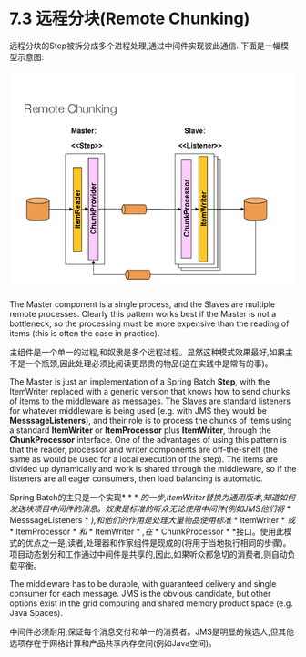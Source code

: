 # 7.3 远程分块(Remote Chunking)

远程分块的Step被拆分成多个进程处理,通过中间件实现彼此通信. 下面是一幅模型示意图:

![remote-chunking](./remote-chunking.png)


The Master component is a single process, and the Slaves are multiple remote processes. Clearly this pattern works best if the Master is not a bottleneck, so the processing must be more expensive than the reading of items (this is often the case in practice).

主组件是一个单一的过程,和奴隶是多个远程过程。显然这种模式效果最好,如果主不是一个瓶颈,因此处理必须比阅读更昂贵的物品(这在实践中是常有的事)。

The Master is just an implementation of a Spring Batch **Step**, with the ItemWriter replaced with a generic version that knows how to send chunks of items to the middleware as messages. The Slaves are standard listeners for whatever middleware is being used (e.g. with JMS they would be **MesssageListeners**), and their role is to process the chunks of items using a standard **ItemWriter** or **ItemProcessor** plus **ItemWriter**, through the **ChunkProcessor** interface. One of the advantages of using this pattern is that the reader, processor and writer components are off-the-shelf (the same as would be used for a local execution of the step). The items are divided up dynamically and work is shared through the middleware, so if the listeners are all eager consumers, then load balancing is automatic.

Spring Batch的主只是一个实现* * * *的一步,ItemWriter替换为通用版本,知道如何发送块项目中间件的消息。奴隶是标准的听众无论使用中间件(例如JMS他们将* * MesssageListeners * *),和他们的作用是处理大量物品使用标准* * ItemWriter * *或* * ItemProcessor * *和* * ItemWriter * *,在* * ChunkProcessor * *接口。使用此模式的优点之一是,读者,处理器和作家组件是现成的(将用于当地执行相同的步骤)。项目动态划分和工作通过中间件是共享的,因此,如果听众都急切的消费者,则自动负载平衡。

The middleware has to be durable, with guaranteed delivery and single consumer for each message. JMS is the obvious candidate, but other options exist in the grid computing and shared memory product space (e.g. Java Spaces).

中间件必须耐用,保证每个消息交付和单一的消费者。JMS是明显的候选人,但其他选项存在于网格计算和产品共享内存空间(例如Java空间)。



